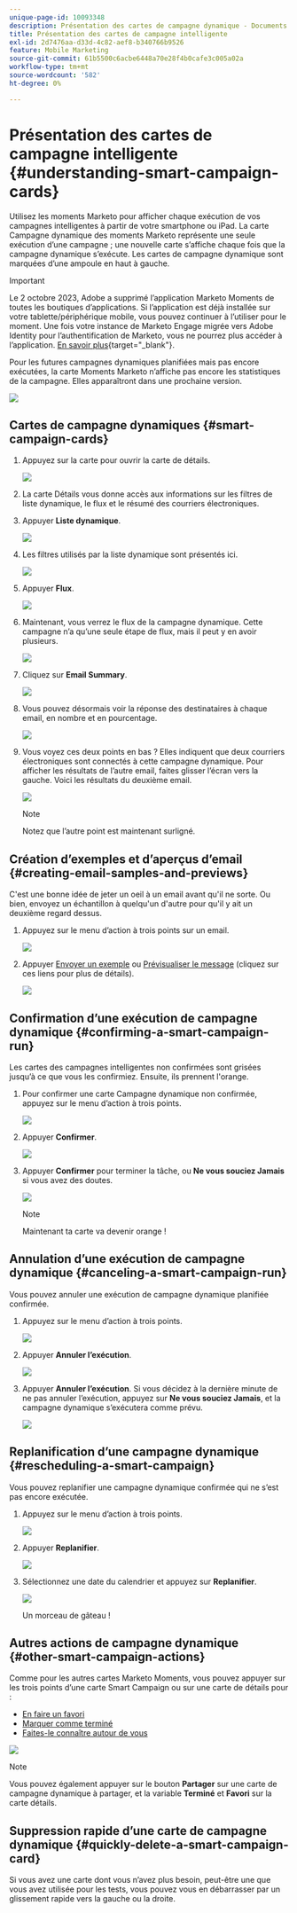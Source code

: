 ```yaml
---
unique-page-id: 10093348
description: Présentation des cartes de campagne dynamique - Documents Marketo - Documentation du produit
title: Présentation des cartes de campagne intelligente
exl-id: 2d7476aa-d33d-4c82-aef8-b340766b9526
feature: Mobile Marketing
source-git-commit: 61b5500c6acbe6448a70e28f4b0cafe3c005a02a
workflow-type: tm+mt
source-wordcount: '582'
ht-degree: 0%

---
```


# Présentation des cartes de campagne intelligente {#understanding-smart-campaign-cards}

Utilisez les moments Marketo pour afficher chaque exécution de vos campagnes intelligentes à partir de votre smartphone ou iPad. La carte Campagne dynamique des moments Marketo représente une seule exécution d’une campagne ; une nouvelle carte s’affiche chaque fois que la campagne dynamique s’exécute. Les cartes de campagne dynamique sont marquées d’une ampoule en haut à gauche.

>[!IMPORTANT]
>
>Le 2 octobre 2023, Adobe a supprimé l’application Marketo Moments de toutes les boutiques d’applications. Si l’application est déjà installée sur votre tablette/périphérique mobile, vous pouvez continuer à l’utiliser pour le moment. Une fois votre instance de Marketo Engage migrée vers Adobe Identity pour l’authentification de Marketo, vous ne pourrez plus accéder à l’application. [En savoir plus](https://nation.marketo.com/t5/product-discussions/marketo-events-app-and-marketo-moments-app-end-of-life/m-p/340712/highlight/true#M193869){target="_blank"}.

Pour les futures campagnes dynamiques planifiées mais pas encore exécutées, la carte Moments Marketo n’affiche pas encore les statistiques de la campagne. Elles apparaîtront dans une prochaine version.

![](assets/image2015-9-23-10-3a1-3a5.png)

## Cartes de campagne dynamiques {#smart-campaign-cards}

1. Appuyez sur la carte pour ouvrir la carte de détails.

   ![](assets/image2015-9-21-11-3a7-3a52.png)

1. La carte Détails vous donne accès aux informations sur les filtres de liste dynamique, le flux et le résumé des courriers électroniques.

1. Appuyer **Liste dynamique**.

   ![](assets/image2015-9-21-13-3a31-3a49.png)

1. Les filtres utilisés par la liste dynamique sont présentés ici.

   ![](assets/image2015-9-21-13-3a35-3a29.png)

1. Appuyer **Flux**.

   ![](assets/image2015-9-21-13-3a37-3a20.png)

1. Maintenant, vous verrez le flux de la campagne dynamique. Cette campagne n’a qu’une seule étape de flux, mais il peut y en avoir plusieurs.

   ![](assets/image2015-9-22-15-3a8-3a12.png)

1. Cliquez sur **Email Summary**.

   ![](assets/image2015-9-21-13-3a51-3a7.png)

1. Vous pouvez désormais voir la réponse des destinataires à chaque email, en nombre et en pourcentage.

   ![](assets/image2015-9-21-13-3a59-3a29.png)

1. Vous voyez ces deux points en bas ? Elles indiquent que deux courriers électroniques sont connectés à cette campagne dynamique. Pour afficher les résultats de l’autre email, faites glisser l’écran vers la gauche. Voici les résultats du deuxième email.

   ![](assets/image2015-9-21-14-3a4-3a51.png)

   >[!NOTE]
   >
   >Notez que l’autre point est maintenant surligné.

## Création d’exemples et d’aperçus d’email {#creating-email-samples-and-previews}

C&#39;est une bonne idée de jeter un oeil à un email avant qu&#39;il ne sorte. Ou bien, envoyez un échantillon à quelqu&#39;un d&#39;autre pour qu&#39;il y ait un deuxième regard dessus.

1. Appuyez sur le menu d’action à trois points sur un email.

   ![](assets/image2015-9-22-14-3a54-3a12.png)

1. Appuyer [Envoyer un exemple](/help/marketo/product-docs/core-marketo-concepts/mobile-apps/marketo-moments/working-with-moments/sending-a-sample.md) ou [Prévisualiser le message](/help/marketo/product-docs/core-marketo-concepts/mobile-apps/marketo-moments/working-with-moments/previewing-an-email.md) (cliquez sur ces liens pour plus de détails).

   ![](assets/image2015-9-22-14-3a52-3a11.png)

## Confirmation d’une exécution de campagne dynamique {#confirming-a-smart-campaign-run}

Les cartes des campagnes intelligentes non confirmées sont grisées jusqu’à ce que vous les confirmiez. Ensuite, ils prennent l&#39;orange.

1. Pour confirmer une carte Campagne dynamique non confirmée, appuyez sur le menu d’action à trois points.

   ![](assets/image2015-9-23-10-3a43-3a23.png)

1. Appuyer **Confirmer**.

   ![](assets/image2015-9-23-10-3a45-3a51.png)

1. Appuyer **Confirmer** pour terminer la tâche, ou **Ne vous souciez Jamais** si vous avez des doutes.

   ![](assets/image2015-9-23-10-3a47-3a28.png)

   >[!NOTE]
   >
   >Maintenant ta carte va devenir orange !

## Annulation d’une exécution de campagne dynamique {#canceling-a-smart-campaign-run}

Vous pouvez annuler une exécution de campagne dynamique planifiée confirmée.

1. Appuyez sur le menu d’action à trois points.

   ![](assets/image2015-9-22-14-3a34-3a14.png)

1. Appuyer **Annuler l’exécution**.

   ![](assets/image2015-9-22-14-3a35-3a33.png)

1. Appuyer **Annuler l’exécution**. Si vous décidez à la dernière minute de ne pas annuler l’exécution, appuyez sur **Ne vous souciez Jamais**, et la campagne dynamique s’exécutera comme prévu.

   ![](assets/image2015-9-22-14-3a41-3a26.png)

## Replanification d’une campagne dynamique {#rescheduling-a-smart-campaign}

Vous pouvez replanifier une campagne dynamique confirmée qui ne s’est pas encore exécutée.

1. Appuyez sur le menu d’action à trois points.

   ![](assets/image2015-9-22-14-3a11-3a25.png)

1. Appuyer **Replanifier**.

   ![](assets/image2015-9-22-14-3a13-3a25.png)

1. Sélectionnez une date du calendrier et appuyez sur **Replanifier**.

   ![](assets/image2015-9-22-14-3a16-3a56.png)

   Un morceau de gâteau !

## Autres actions de campagne dynamique {#other-smart-campaign-actions}

Comme pour les autres cartes Marketo Moments, vous pouvez appuyer sur les trois points d’une carte Smart Campaign ou sur une carte de détails pour :

* [En faire un favori](/help/marketo/product-docs/core-marketo-concepts/mobile-apps/marketo-moments/working-with-moments/creating-a-favorite.md)
* [Marquer comme terminé](/help/marketo/product-docs/core-marketo-concepts/mobile-apps/marketo-moments/working-with-moments/marking-it-done.md)
* [Faites-le connaître autour de vous](/help/marketo/product-docs/core-marketo-concepts/mobile-apps/marketo-moments/working-with-moments/sharing-a-moment.md)

![](assets/image2015-9-21-14-3a38-3a19.png)

>[!NOTE]
>
>Vous pouvez également appuyer sur le bouton **Partager** sur une carte de campagne dynamique à partager, et la variable **Terminé** et **Favori** sur la carte détails.

## Suppression rapide d’une carte de campagne dynamique {#quickly-delete-a-smart-campaign-card}

Si vous avez une carte dont vous n’avez plus besoin, peut-être une que vous avez utilisée pour les tests, vous pouvez vous en débarrasser par un glissement rapide vers la gauche ou la droite.
